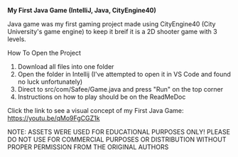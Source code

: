 <b> My First Java Game (IntelliJ, Java, CityEngine40) </b>

Java game was my first gaming project made using CityEngine40 (City University's game engine) to keep it breif it is a 2D shooter game with 3 levels.

How To Open the Project

1. Download all files into one folder
2. Open the folder in Intellij (I've attempted to open it in VS Code and found no luck unfortunately)
3. Direct to src/com/Safee/Game.java and press "Run" on the top corner
4. Instructions on how to play should be on the ReadMeDoc

Click the link to see a visual concept of my First Java Game: https://youtu.be/qMo9FgCGZ1k

NOTE: ASSETS WERE USED FOR EDUCATIONAL PURPOSES ONLY! PLEASE DO NOT USE FOR COMMERCIAL PURPOSES OR DISTRIBUTION WITHOUT PROPER PERMISSION FROM THE ORIGINAL AUTHORS
